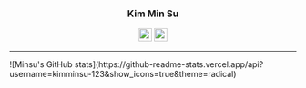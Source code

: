 <div align="center">
  
  ### Kim Min Su

  <a href="https://spiny-curve-75f.notion.site/Kim-Min-Su-7bbc4e952f6e4463a582ad24146252ef?pvs=4"><img 
width="23" height="23" src="https://encrypted-tbn0.gstatic.com/images?q=tbn:ANd9GcSSo9F50hchaZ6vsqhzBrBtzxl2NwK_kEsfRw&s"/></a> 
  <a href="https://solved.ac/minhahas"><img width="23" height="23" src="https://encrypted-tbn0.gstatic.com/images?q=tbn:ANd9GcSPhZeeb_fKSVKE-6_K2d1r0d7E2eI9jkERNg&s"/></a>
  
  ---

</div>
<div>
  ![Minsu's GitHub stats](https://github-readme-stats.vercel.app/api?username=kimminsu-123&show_icons=true&theme=radical)
</div>
